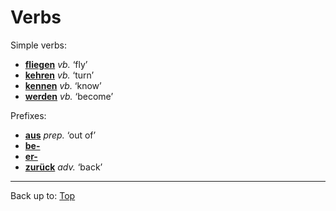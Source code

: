 # Verbs

Simple verbs:
- **[fliegen](f/fl/fliegen.md)** *vb.* ‘fly’
- **[kehren](k/ke/kehren.md)** *vb.* ‘turn’
- **[kennen](k/ke/kennen.md)** *vb.* ‘know’
- **[werden](w/we/werden.md)** *vb.* ‘become’

Prefixes:
- **[aus](../prepositions/aus.md)** *prep.* ‘out of’
- **[be-](prefixes/be_.md)**
- **[er-](prefixes/er_.md)**
- **[zurück](../adverbs/z/zu/zurueck.md)** *adv.* ‘back’

----

Back up to: [Top](../index.md)
